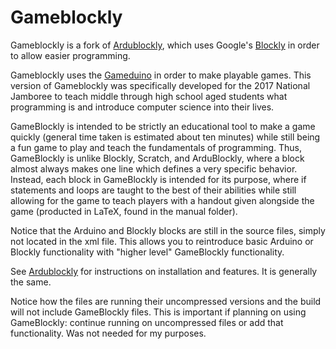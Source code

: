 # Gameblockly
Gameblockly is a fork of [Ardublockly][1], which uses Google's [Blockly][2] in order to allow easier programming.

Gameblockly uses the [Gameduino][3] in order to make playable games.  This version of Gameblockly was specifically developed for the 2017 National Jamboree to teach middle through high school aged students what programming is and introduce computer science into their lives.

GameBlockly is intended to be strictly an educational tool to make a game quickly (general time taken is estimated about ten minutes) while still being a fun game to play and teach the fundamentals of programming.  Thus, GameBlockly is unlike Blockly, Scratch, and ArduBlockly, where a block almost always makes one line which defines a very specific behavior. Instead, each block in GameBlockly is intended for its purpose, where if statements and loops are taught to the best of their abilities while still allowing for the game to teach players with a handout given alongside the game (producted in LaTeX, found in the manual folder).

Notice that the Arduino and Blockly blocks are still in the source files, simply not located in the xml file.  This allows you to reintroduce basic Arduino or Blockly functionality with "higher level" GameBlockly functionality.

See [Ardublockly][1] for instructions on installation and features.  It is generally the same.

Notice how the files are running their uncompressed versions and the build will not include GameBlockly files.  This is important if planning on using GameBlockly: continue running on uncompressed files or add that functionality.  Was not needed for my purposes.


[1]: https://github.com/carlosperate/ardublockly/
[2]: https://developers.google.com/blockly/
[3]: http://summitbsa.org/events/jamboree/overview/
